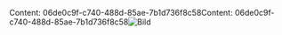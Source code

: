 <span data-ttu-id="6e2c1-101">Content: 06de0c9f-c740-488d-85ae-7b1d736f8c58</span><span class="sxs-lookup"><span data-stu-id="6e2c1-101">Content: 06de0c9f-c740-488d-85ae-7b1d736f8c58</span></span>![Bild](06810a27-2f4f-46c1-b24a-3d84c9bf3f44.png)
